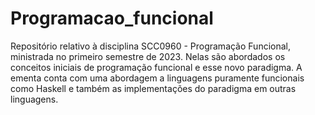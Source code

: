# Programacao_funcional
Repositório relativo à disciplina SCC0960 - Programação Funcional, ministrada no primeiro semestre de 2023. Nelas são abordados os conceitos iniciais de programação funcional e esse novo paradigma. A ementa conta com uma abordagem a linguagens puramente funcionais como Haskell e também as implementações do paradigma em outras linguagens.
